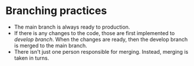# Branching practices

- The main branch is always ready to production.
- If there is any changes to the code, those are first implemented to _develop branch_. When the changes are ready, then the develop branch is merged to the main branch.
- There isn't just one person responsible for merging. Instead, merging is taken in turns.
